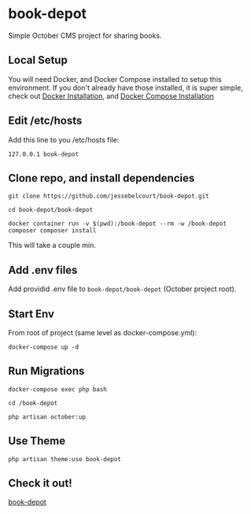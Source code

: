 # book-depot

Simple October CMS project for sharing books.

## Local Setup

You will need Docker, and Docker Compose installed to setup this environment. If you don't already have those installed, it is super simple, check out [Docker Installation](https://docs.docker.com/install/), and [Docker Compose Installation](https://docs.docker.com/compose/install/)

## Edit /etc/hosts

Add this line to you /etc/hosts file:

`127.0.0.1 book-depot`

## Clone repo, and install dependencies

`git clone https://github.com/jessebelcourt/book-depot.git`

`cd book-depot/book-depot`

`docker container run -v $(pwd):/book-depot --rm -w /book-depot composer composer install`

This will take a couple min.

## Add .env files

Add providid .env file to `book-depot/book-depot` (October project root).

## Start Env

From root of project (same level as docker-compose.yml):

`docker-compose up -d`

## Run Migrations

`docker-compose exec php bash`

`cd /book-depot`

`php artisan october:up`

## Use Theme

`php artisan theme:use book-depot`

## Check it out!

[book-depot](http://book-depot/)

